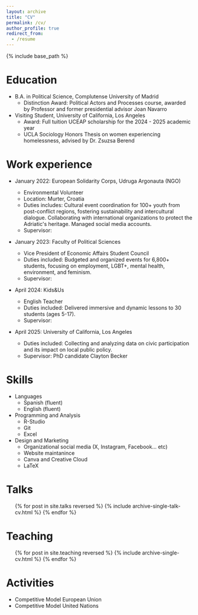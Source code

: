 ```yaml
---
layout: archive
title: "CV"
permalink: /cv/
author_profile: true
redirect_from:
  - /resume
---
```


{% include base_path %}

Education
======
* B.A. in Political Science, Complutense University of Madrid
  * Distinction Award: Political Actors and Processes course, awarded by Professor and former presidential advisor Joan Navarro
* Visiting Student, University of California, Los Angeles
  * Award: Full tuition UCEAP scholarship for the 2024 - 2025 academic year
  * UCLA Sociology Honors Thesis on women experiencing homelessness, advised by Dr. Zsuzsa Berend

Work experience
======
* January 2022: European Solidarity Corps, Udruga Argonauta (NGO)
  * Environmental Volunteer
  * Location: Murter, Croatia
  * Duties includes: Cultural event coordination for 100+ youth from post-conflict regions, fostering sustainability and intercultural dialogue. Collaborating with international organizations to protect the Adriatic's heritage. Managed social media accounts.
  * Supervisor:

* January 2023: Faculty of Political Sciences
  * Vice President of Economic Affairs Student Council
  * Duties included:  Budgeted and organized events for 6,800+ students, focusing on employment, LGBT+, mental health, environment, and feminism.
  * Supervisor:

* April 2024: Kids&Us
  * English Teacher
  * Duties included: Delivered immersive and dynamic lessons to 30 students (ages 5-17).
  * Supervisor:
 
* April 2025: University of California, Los Angeles
  * Duties included: Collecting and analyzing data on civic participation and its impact on local public policy.
  * Supervisor: PhD candidate Clayton Becker
  
Skills
======
* Languages
  * Spanish (fluent)
  * English (fluent)
* Programming and Analysis
  * R-Studio
  * Git
  * Excel
* Design and Marketing
  * Organizational social media (X, Instagram, Facebook... etc)
  * Website maintanince
  * Canva and Creative Cloud
  * LaTeX
  
Talks
======
  <ul>{% for post in site.talks reversed %}
    {% include archive-single-talk-cv.html  %}
  {% endfor %}</ul>
  
Teaching
======
  <ul>{% for post in site.teaching reversed %}
    {% include archive-single-cv.html %}
  {% endfor %}</ul>
  
Activities
======
* Competitive Model European Union
* Competitive Model United Nations
